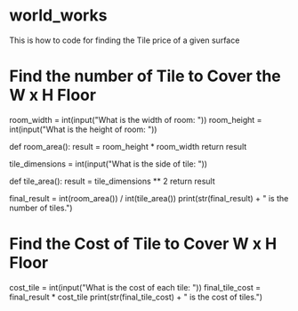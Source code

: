# world_works
This is how to code for finding the Tile price of a given surface
# Find  the number of Tile to Cover the W x H Floor

room_width = int(input("What is the width of room: "))
room_height = int(input("What is the height of room: "))


def room_area():
    result = room_height * room_width
    return result


tile_dimensions = int(input("What is the side of tile: "))


def tile_area():
    result = tile_dimensions ** 2
    return result


final_result = int(room_area()) / int(tile_area())
print(str(final_result) + " is the number of tiles.")

# Find the Cost of Tile to Cover W x H Floor
cost_tile = int(input("What is the cost of each tile: "))
final_tile_cost = final_result * cost_tile
print(str(final_tile_cost) + " is the cost of tiles.")
